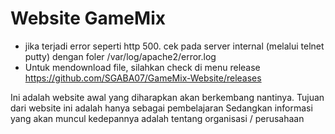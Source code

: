 # Website GameMix

- jika terjadi error seperti http 500. cek pada server internal (melalui telnet putty) dengan foler /var/log/apache2/error.log
- Untuk mendownload file, silahkan check di menu release https://github.com/SGABA07/GameMix-Website/releases

Ini adalah website awal yang diharapkan akan berkembang nantinya. Tujuan dari website ini adalah hanya sebagai pembelajaran
Sedangkan informasi yang akan muncul kedepannya adalah tentang organisasi / perusahaan
